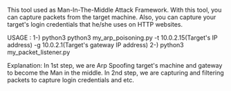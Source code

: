 This tool used as Man-In-The-Middle Attack Framework. With this tool, you can capture packets from the target machine. Also, you can capture your target's login credentials that he/she uses on HTTP websites.

USAGE : 1-) python3 python3 my_arp_poisoning.py -t 10.0.2.15(Target's IP address) -g 10.0.2.1(Target's gateway IP address)
        2-) python3 my_packet_listener.py
        
Explanation: In 1st step, we are Arp Spoofing target's machine and gateway to become the Man in the middle. In 2nd step, we are capturing and filtering packets to capture login credentials and etc.
